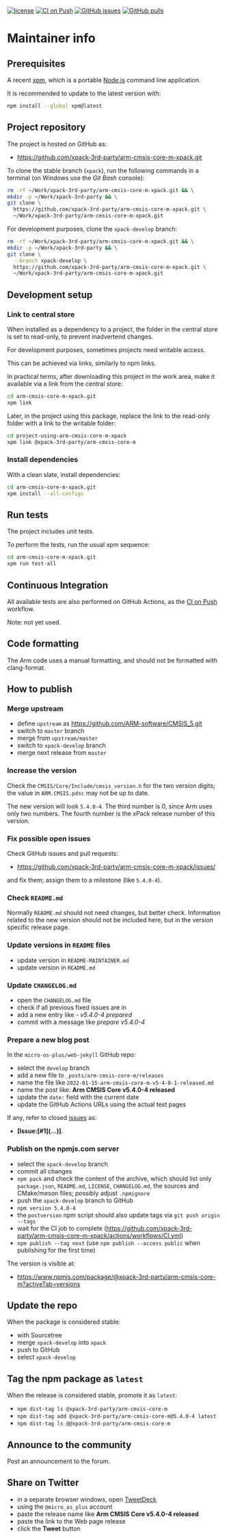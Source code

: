 [![license](https://img.shields.io/github/license/xpack-3rd-party/arm-cmsis-core-m-xpack)](https://github.com/xpack-3rd-party/arm-cmsis-core-m-xpack/blob/xpack/LICENSE)
[![CI on Push](https://github.com/xpack-3rd-party/arm-cmsis-core-m-xpack/workflows/CI%20on%20Push/badge.svg)](https://github.com/xpack-3rd-party/arm-cmsis-core-m-xpack/actions?query=workflow%3A%22CI+on+Push%22)
[![GitHub issues](https://img.shields.io/github/issues/xpack-3rd-party/arm-cmsis-core-m-xpack.svg)](https://github.com/xpack-3rd-party/arm-cmsis-core-m-xpack/issues/)
[![GitHub pulls](https://img.shields.io/github/issues-pr/xpack-3rd-party/arm-cmsis-core-m-xpack.svg)](https://github.com/xpack-3rd-party/arm-cmsis-core-m-xpack/pulls)

# Maintainer info

## Prerequisites

A recent [xpm](https://xpack.github.io/xpm/), which is a portable
[Node.js](https://nodejs.org/) command line application.

It is recommended to update to the latest version with:

```sh
npm install --global xpm@latest
```

## Project repository

The project is hosted on GitHub as:

- <https://github.com/xpack-3rd-party/arm-cmsis-core-m-xpack.git>

To clone the stable branch (`xpack`), run the following commands in a
terminal (on Windows use the _Git Bash_ console):

```sh
rm -rf ~/Work/xpack-3rd-party/arm-cmsis-core-m-xpack.git && \
mkdir -p ~/Work/xpack-3rd-party && \
git clone \
  https://github.com/xpack-3rd-party/arm-cmsis-core-m-xpack.git \
  ~/Work/xpack-3rd-party/arm-cmsis-core-m-xpack.git
```

For development purposes, clone the `xpack-develop` branch:

```sh
rm -rf ~/Work/xpack-3rd-party/arm-cmsis-core-m-xpack.git && \
mkdir -p ~/Work/xpack-3rd-party && \
git clone \
  --branch xpack-develop \
  https://github.com/xpack-3rd-party/arm-cmsis-core-m-xpack.git \
  ~/Work/xpack-3rd-party/arm-cmsis-core-m-xpack.git
```

## Development setup

### Link to central store

When installed as a dependency to a project, the folder in the central
store is set to read-only, to prevent inadvertend changes.

For development purposes, sometimes projects need writable access.

This can be achieved via links, similarly to npm links.

In practical terms, after downloading this project in the
work area, make it available via a link from the central store:

```sh
cd arm-cmsis-core-m-xpack.git
xpm link
```

Later, in the project using this package, replace the link to the read-only
folder with a link to the writable folder:

```sh
cd project-using-arm-cmsis-core-m-xpack
xpm link @xpack-3rd-party/arm-cmsis-core-m
```

### Install dependencies

With a clean slate, install dependencies:

```sh
cd arm-cmsis-core-m-xpack.git
xpm install --all-configs
```

## Run tests

The project includes unit tests.

To perform the tests, run the usual xpm sequence:

```sh
cd arm-cmsis-core-m-xpack.git
xpm run test-all
```

## Continuous Integration

All available tests are also performed on GitHub Actions, as the
[CI on Push](https://github.com/xpack-3rd-party/arm-cmsis-core-m-xpack/actions?query=workflow%3A%22CI+on+Push%22)
workflow.

Note: not yet used.

## Code formatting

The Arm code uses a manual formatting, and should not be
formatted with clang-format.

## How to publish

### Merge upstream

- define `upstream` as <https://github.com/ARM-software/CMSIS_5.git>
- switch to `master` branch
- merge from `upstream/master`
- switch to `xpack-develop` branch
- merge next release from `master`

### Increase the version

Check the `CMSIS/Core/Include/cmsis_version.h` for the two version digits;
the value in `ARM.CMSIS.pdsc` may not be up to date.

The new version will look `5.4.0-4`. The third number is 0, since Arm uses
only two numbers. The fourth number is the xPack release number
of this version.

### Fix possible open issues

Check GitHub issues and pull requests:

- <https://github.com/xpack-3rd-party/arm-cmsis-core-m-xpack/issues/>

and fix them; assign them to a milestone (like `5.4.0-4`).

### Check `README.md`

Normally `README.md` should not need changes, but better check.
Information related to the new version should not be included here,
but in the version specific release page.

### Update versions in `README` files

- update version in `README-MAINTAINER.md`
- update version in `README.md`

### Update `CHANGELOG.md`

- open the `CHANGELOG.md` file
- check if all previous fixed issues are in
- add a new entry like _- v5.4.0-4 prepared_
- commit with a message like _prepare v5.4.0-4_

### Prepare a new blog post

In the `micro-os-plus/web-jekyll` GitHub repo:

- select the `develop` branch
- add a new file to `_posts/arm-cmsis-core-m/releases`
- name the file like `2022-01-15-arm-cmsis-core-m-v5-4-0-1-released.md`
- name the post like: **Arm CMSIS Core v5.4.0-4 released**
- update the `date:` field with the current date
- update the GitHub Actions URLs using the actual test pages

If any, refer to closed
[issues](https://github.com/xpack-3rd-party/arm-cmsis-core-m-xpack/issues/)
as:

- **[Issue:\[#1\]\(...\)]**.

### Publish on the npmjs.com server

- select the `xpack-develop` branch
- commit all changes
- `npm pack` and check the content of the archive, which should list
  only `package.json`, `README.md`, `LICENSE`, `CHANGELOG.md`,
  the sources and CMake/meson files;
  possibly adjust `.npmignore`
- push the `xpack-develop` branch to GitHub
- `npm version 5.4.0-4`
- the `postversion` npm script should also update tags via `git push origin --tags`
- wait for the CI job to complete
  (<https://github.com/xpack-3rd-party/arm-cmsis-core-m-xpack/actions/workflows/CI.yml>)
- `npm publish --tag next` (use `npm publish --access public` when
  publishing for the first time)

The version is visible at:

- <https://www.npmjs.com/package/@xpack-3rd-party/arm-cmsis-core-m?activeTab=versions>

## Update the repo

When the package is considered stable:

- with Sourcetree
- merge `xpack-develop` into `xpack`
- push to GitHub
- select `xpack-develop`

## Tag the npm package as `latest`

When the release is considered stable, promote it as `latest`:

- `npm dist-tag ls @xpack-3rd-party/arm-cmsis-core-m`
- `npm dist-tag add @xpack-3rd-party/arm-cmsis-core-m@5.4.0-4 latest`
- `npm dist-tag ls @@xpack-3rd-party/arm-cmsis-core-m`

## Announce to the community

Post an announcement to the forum.

## Share on Twitter

- in a separate browser windows, open [TweetDeck](https://tweetdeck.twitter.com/)
- using the `@micro_os_plus` account
- paste the release name like **Arm CMSIS Core v5.4.0-4 released**
- paste the link to the Web page release
- click the **Tweet** button
